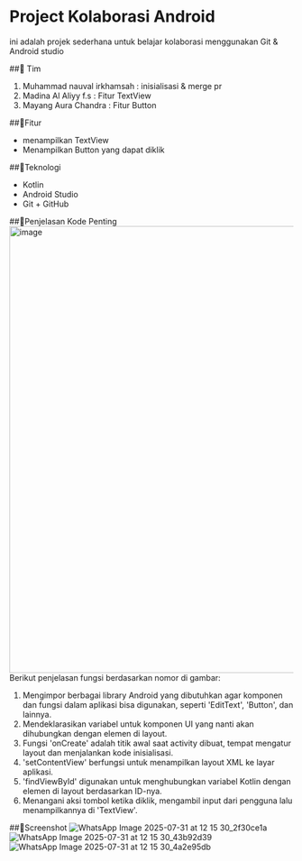 # Project Kolaborasi Android
ini adalah projek sederhana untuk belajar kolaborasi menggunakan Git & Android studio

##👥 Tim
1. Muhammad nauval irkhamsah : inisialisasi & merge pr
2. Madina Al Aliyy f.s : Fitur TextView
3. Mayang Aura Chandra : Fitur Button

##📱Fitur
- menampilkan TextView
- Menampilkan Button yang dapat diklik

##🔧Teknologi
- Kotlin
- Android Studio
- Git + GitHub

##📸Penjelasan Kode Penting
<img width="796" height="793" alt="image" src="https://github.com/user-attachments/assets/ffffb1d5-d3c4-4163-833f-b65cf97ca3f7" />
Berikut penjelasan fungsi berdasarkan nomor di gambar:

1. Mengimpor berbagai library Android yang dibutuhkan agar komponen dan fungsi dalam aplikasi bisa digunakan, seperti 'EditText', 'Button', dan lainnya.
2. Mendeklarasikan variabel untuk komponen UI yang nanti akan dihubungkan dengan elemen di layout.
3. Fungsi 'onCreate' adalah titik awal saat activity dibuat, tempat mengatur layout dan menjalankan kode inisialisasi.
4. 'setContentView' berfungsi untuk menampilkan layout XML ke layar aplikasi.
5. 'findViewById' digunakan untuk menghubungkan variabel Kotlin dengan elemen di layout berdasarkan ID-nya.
6. Menangani aksi tombol ketika diklik, mengambil input dari pengguna lalu menampilkannya di 'TextView'.

##📸Screenshot
![WhatsApp Image 2025-07-31 at 12 15 30_2f30ce1a](https://github.com/user-attachments/assets/3b2d7585-a885-4056-ab0b-e2f4259d1b98)
![WhatsApp Image 2025-07-31 at 12 15 30_43b92d39](https://github.com/user-attachments/assets/4e586dc4-5d0c-4166-bcde-f82a4e3eb494)
![WhatsApp Image 2025-07-31 at 12 15 30_4a2e95db](https://github.com/user-attachments/assets/10e7ba91-f373-4961-b0c7-79bf8019e819)






